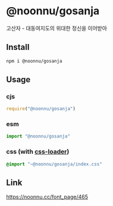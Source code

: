 # @noonnu/gosanja
고산자 - 대동여지도의 위대한 정신을 이어받아

## Install
```sh
npm i @noonnu/gosanja
```
## Usage
### cjs
```js
require("@noonnu/gosanja")
```
### esm
```js
import "@noonnu/gosanja"
```
### css (with [css-loader](https://github.com/webpack-contrib/css-loader))
```css
@import "~@noonnu/gosanja/index.css"
```

## Link
https://noonnu.cc/font_page/465